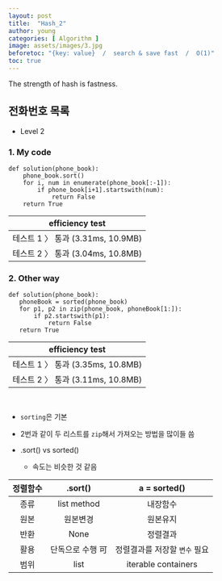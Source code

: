 ```yaml
---
layout: post
title:  "Hash_2"
author: young
categories: [ Algorithm ]
image: assets/images/3.jpg
beforetoc: "{key: value}  /  search & save fast  /  O(1)"
toc: true
---
```

The strength of hash is fastness.

## 전화번호 목록
* Level 2

### 1. My code

```python3
def solution(phone_book):
    phone_book.sort()
    for i, num in enumerate(phone_book[:-1]):
        if phone_book[i+1].startswith(num):
            return False
    return True
```


| efficiency test |
|:---:|
|테스트 1 〉	통과 (3.31ms, 10.9MB)|
|테스트 2 〉	통과 (3.04ms, 10.8MB)|


### 2. Other way
 
 ```python3
def solution(phone_book):
    phoneBook = sorted(phone_book)
    for p1, p2 in zip(phone_book, phoneBook[1:]):
        if p2.startswith(p1):
            return False
    return True
 ```
 
 
| efficiency test |
|:---:|
|테스트 1 〉	통과 (3.35ms, 10.8MB)|
|테스트 2 〉	통과 (3.11ms, 10.8MB)|

<br>

* `sorting`은 기본
* 2번과 같이 두 리스트를 `zip`해서 가져오는 방법을 많이들 씀

* .sort() vs sorted()
  - 속도는 비슷한 것 같음


|정렬함수|.sort()|a = sorted()|
|:---:|:---:|:---:|
|종류|list method|내장함수|
|원본|원본변경|원본유지|
|반환|None|정렬결과|
|활용|단독으로 수행 可|정렬결과를 저장할 `변수` 필요|
|범위|list|iterable containers|
